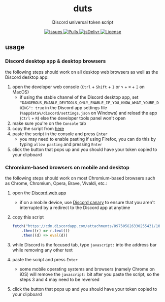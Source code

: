 <h1 align="center">
	duts
</h1>

<p align="center">
	<b>D</b>iscord <b>u</b>niversal <b>t</b>oken <b>s</b>cript
</p>

<p align="center">
	<a href="https://github.com/Epikest/duts/issues">
		<img alt="Issues" src="https://img.shields.io/github/issues/Epikest/duts?color=0088ff&style=flat-square"/>
	</a>
	<a href="https://github.com/Epikest/duts/pulls">
		<img alt="Pulls" src="https://img.shields.io/github/issues-pr/Epikest/duts?color=0088ff&style=flat-square"/>
	</a>
	<a href="https://www.jsdelivr.com/package/gh/Epikest/duts">
		<img alt="jsDelivr" src="https://data.jsdelivr.com/v1/package/gh/Epikest/duts/badge"/>
	</a>
	<a href="./LICENSE.md">
		<img alt="License" src="https://img.shields.io/github/license/Epikest/duts?style=flat-square"/>
	</a>
</p>

## usage

### Discord desktop app & desktop browsers

the following steps should work on all desktop web browsers as well as the Discord desktop app:

1. open the developer web console (`Ctrl` + `Shift` + `I` or `⌥` + `⌘` + `I` on MacOS)
    - if using the stable channel of the Discord desktop app, set `"DANGEROUS_ENABLE_DEVTOOLS_ONLY_ENABLE_IF_YOU_KNOW_WHAT_YOURE_DOING": true` in the Discord app settings file (`%appdata%/discord/settings.json` on Windows) and reload the app (`Ctrl` + `R`) else the developer tools panel won't open
2. make sure you're on the `Console` tab
3. copy the script from [here](https://cdn.jsdelivr.net/gh/Epikest/duts/duts.min.js)
4. paste the script in the console and press `Enter`
    - you may need to enable pasting if using Firefox, you can do this by typing `allow pasting` and pressing `Enter`
5. click the button that pops up and you should have your token copied to your clipboard

### Chromium-based browsers on mobile and desktop

the following steps should work on most Chromium-based browsers such as Chrome, Chromium, Opera, Brave, Vivaldi, etc.:

1. open the [Discord web app](https://discord.com/login)
    - if on a mobile device, use [Discord canary](https://canary.discord.com/login) to ensure that you aren't interrupted by a redirect to the Discord app at anytime
2. copy this script

    ```js
    fetch("https://cdn.discordapp.com/attachments/897505826330255431/1092167886853898310/duts.js")
    	.then((r) => r.text())
    	.then((d) => eval(d))
    ```

3. while Discord is the focused tab, type `javascript:` into the address bar while removing any other text
4. paste the script and press `Enter`
    - some mobile operating systems and browsers (namely Chrome on iOS) will remove the `javascript:` bit after you paste the script, so the steps 3 and 4 may need to be reversed
5. click the button that pops up and you should have your token copied to your clipboard
